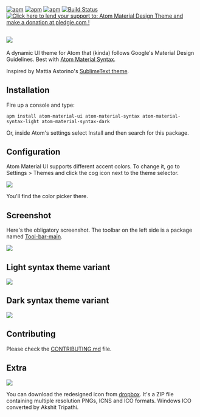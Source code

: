 [![apm](https://img.shields.io/apm/dm/atom-material-ui.svg?style=flat-square)](https://atom.io/packages/atom-material-ui)
[![apm](https://img.shields.io/apm/v/atom-material-ui.svg?style=flat-square)](https://atom.io/packages/atom-material-ui)
[![apm](https://img.shields.io/apm/l/atom-material-ui.svg?style=flat-square)]()
[![Build Status](https://travis-ci.org/silvestreh/atom-material-ui.svg?branch=master)](https://travis-ci.org/silvestreh/atom-material-ui)
<a href="https://pledgie.com/campaigns/29552"><img alt="Click here to lend your support to: Atom Material Design Theme and make a donation at pledgie.com !" src="https://pledgie.com/campaigns/29552.png?skin_name=chrome" border="0"></a>

![](http://i.imgur.com/7C2H2mw.png)
---

A dynamic UI theme for Atom that (kinda) follows Google's Material Design Guidelines. Best with [Atom Material Syntax](https://github.com/silvestreh/atom-material-syntax).

Inspired by Mattia Astorino's [SublimeText theme](https://github.com/equinusocio/material-theme).

## Installation

Fire up a console and type:

`apm install atom-material-ui atom-material-syntax atom-material-syntax-light atom-material-syntax-dark`

Or, inside Atom's settings select Install and then search for this package.

## Configuration

Atom Material UI supports different accent colors. To change it, go to Settings > Themes and click the cog icon next to the theme selector.

![](http://i.imgur.com/pf3oiZr.png)

You'll find the color picker there.

## Screenshot

Here's the obligatory screenshot. The toolbar on the left side is a package named [Tool-bar-main](https://atom.io/packages/tool-bar-main).

![](http://i.imgur.com/ExPYmJY.png)

## Light syntax theme variant

![](http://i.imgur.com/q1o78sX.png)

## Dark syntax theme variant

![](http://i.imgur.com/orhIvwS.png)

## Contributing

Please check the [CONTRIBUTING.md](https://github.com/silvestreh/atom-material-ui/blob/master/CONTRIBUTING.md) file.

## Extra

![](http://i.imgur.com/0tHORB1.png)

You can download the redesigned icon from [dropbox](https://dl.dropboxusercontent.com/u/115930/Atom-MD-Icon.zip). It's a ZIP file containing multiple resolution PNGs, ICNS and ICO formats. Windows ICO converted by Akshit Tripathi.
